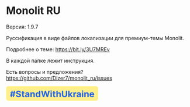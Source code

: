 # Monolit RU

Версия: 1.9.7

Руссификация в виде файлов локализации для премиум-темы Monolit.

Подробнее о теме: https://bit.ly/3U7MREv

В каждой папке лежит инструкция.

Есть вопросы и предложения? https://github.com/Dizer7/monolit_ru/issues

[![Stand With Ukraine](https://raw.githubusercontent.com/vshymanskyy/StandWithUkraine/main/badges/StandWithUkraine.svg)](https://sitex.me/standwithukraine)
